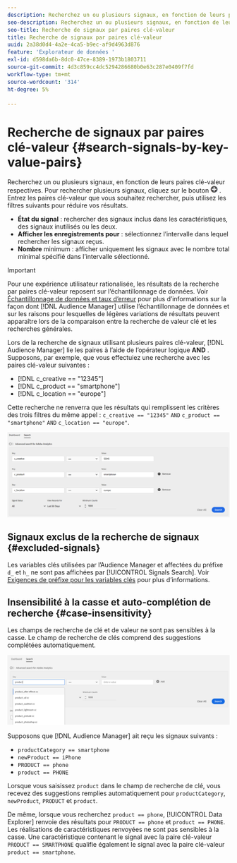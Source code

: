 ```yaml
---
description: Recherchez un ou plusieurs signaux, en fonction de leurs paires clé-valeur respectives.
seo-description: Recherchez un ou plusieurs signaux, en fonction de leurs paires clé-valeur respectives.
seo-title: Recherche de signaux par paires clé-valeur
title: Recherche de signaux par paires clé-valeur
uuid: 2a38d0d4-4a2e-4ca5-b9ec-af9d4963d876
feature: 'Explorateur de données '
exl-id: d598da6b-8dc0-47ce-8389-1973b1803711
source-git-commit: 4d3c859cc4dc5294286680b0e63c287e0409f7fd
workflow-type: tm+mt
source-wordcount: '314'
ht-degree: 5%

---
```


# Recherche de signaux par paires clé-valeur {#search-signals-by-key-value-pairs}

Recherchez un ou plusieurs signaux, en fonction de leurs paires clé-valeur respectives.
Pour rechercher plusieurs signaux, cliquez sur le bouton ![Ajouter](assets/icon_add.png) . Entrez les paires clé-valeur que vous souhaitez rechercher, puis utilisez les filtres suivants pour réduire vos résultats.

* **État du signal** : rechercher des signaux inclus dans les caractéristiques, des signaux inutilisés ou les deux.
* **Afficher les enregistrements pour** : sélectionnez l’intervalle dans lequel rechercher les signaux reçus.
* **Nombre** minimum : afficher uniquement les signaux avec le nombre total minimal spécifié dans l’intervalle sélectionné.

>[!IMPORTANT]
>
>Pour une expérience utilisateur rationalisée, les résultats de la recherche par paires clé-valeur reposent sur l’échantillonnage de données. Voir [Échantillonnage de données et taux d’erreur](/help/using/reporting/report-sampling.md) pour plus d’informations sur la façon dont [!DNL Audience Manager] utilise l’échantillonnage de données et sur les raisons pour lesquelles de légères variations de résultats peuvent apparaître lors de la comparaison entre la recherche de valeur clé et les recherches générales.

Lors de la recherche de signaux utilisant plusieurs paires clé-valeur, [!DNL Audience Manager] lie les paires à l’aide de l’opérateur logique **AND** . Supposons, par exemple, que vous effectuiez une recherche avec les paires clé-valeur suivantes :

* [!DNL c_creative == "12345"]
* [!DNL c_product == "smartphone"]
* [!DNL c_location == "europe"]

Cette recherche ne renverra que les résultats qui remplissent les critères des trois filtres du même appel : `c_creative == "12345"` `AND` `c_product == "smartphone"` `AND` `c_location == "europe"`.

![](assets/signals-search.png)

## Signaux exclus de la recherche de signaux {#excluded-signals}

Les variables clés utilisées par l’Audience Manager et affectées du préfixe `d_` et `h_` ne sont pas affichées par [!UICONTROL Signals Search]. Voir [Exigences de préfixe pour les variables clés](../../traits/trait-variable-prefixes.md) pour plus d’informations.

## Insensibilité à la casse et auto-complétion de recherche {#case-insensitivity}

Les champs de recherche de clé et de valeur ne sont pas sensibles à la casse. Le champ de recherche de clés comprend des suggestions complétées automatiquement.

![](assets/signal-search-suggestions.png)

Supposons que [!DNL Audience Manager] ait reçu les signaux suivants :

* `productCategory == smartphone`
* `newProduct == iPhone`
* `PRODUCT == phone`
* `product == PHONE`

Lorsque vous saisissez `product` dans le champ de recherche de clé, vous recevez des suggestions remplies automatiquement pour `productCategory`, `newProduct`, `PRODUCT` et `product`.

De même, lorsque vous recherchez `product == phone`, [!UICONTROL Data Explorer] renvoie des résultats pour `PRODUCT == phone` et `product == PHONE`.
Les réalisations de caractéristiques renvoyées ne sont pas sensibles à la casse. Une caractéristique contenant le signal avec la paire clé-valeur `PRODUCT == SMARTPHONE` qualifie également le signal avec la paire clé-valeur `product == smartphone`.
